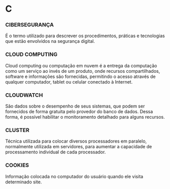 # C

### CIBERSEGURANÇA

É o termo utilizado para descrever os procedimentos, práticas e tecnologias que estão envolvidos na segurança digital.

### CLOUD COMPUTING

Cloud computing ou computação em nuvem é a entrega da computação como um serviço ao invés de um produto, onde recursos compartilhados, software e informações são fornecidas, permitindo o acesso através de qualquer computador, tablet ou celular conectado à Internet.

### CLOUDWATCH

São dados sobre o desempenho de seus sistemas, que podem ser fornecidos de forma gratuita pelo provedor do banco de dados. Dessa forma, é possível habilitar o monitoramento detalhado para alguns recursos.

### CLUSTER

Técnica utilizada para colocar diversos processadores em paralelo, normalmente utilizada em servidores, para aumentar a capacidade de processamento individual de cada processador.

### COOKIES

Informação colocada no computador do usuário quando ele visita determinado site.
